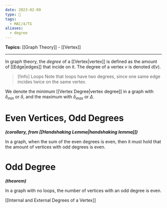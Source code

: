 ```yaml
---
date: 2023-02-09
type: 🧠
tags:
  - MAC/4/TG
aliases:
  - degree
---
```


**Topics:** [[Graph Theory]] - [[Vertex]]

---

In graph theory, the _degree_ of a [[Vertex|vertex]] is defined as the amount of [[Edge|edges]] that incide on it. The degree of a vertex $v$ is denoted $d(v)$.

> [!info] Loops
> Note that loops have two degrees, since one same edge incides twice on the same vertex.

We denote the minimum [[Vertex Degree|vertex degree]] in a graph with $\delta_{min}$ or $\delta$, and the maximum with $\delta_{max}$ or $\Delta$.

# Even Vertices, Odd Degrees

_**(corollary, from [[Handshaking Lemma|handshaking lemma]])**_

In a graph, when the sum of the even degrees is even, then it must hold that the amount of vertices with odd degrees is even.

# Odd Degree

_**(theorem)**_

In a graph with no loops, the number of vertices with an odd degree is even.

[[Internal and External Degrees of a Vertex]]
